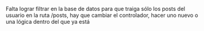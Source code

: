 Falta lograr filtrar en la base de datos para que traiga sólo los posts del usuario en la ruta /posts, hay que cambiar el controlador, hacer uno nuevo o una lógica dentro del que ya está


